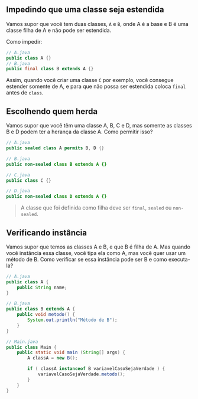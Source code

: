 
## Impedindo que uma classe seja estendida

Vamos supor que você tem duas classes, `A` e `B`, onde A é a base e B é uma classe filha de A e não pode ser estendida.

Como impedir:

```java
// A.java
public class A {}
// B.java
public final class B extends A {}
```

Assim, quando você criar uma classe `C` por exemplo, você consegue estender somente de A, e para que não possa ser estendida coloca `final` antes de `class`.

## Escolhendo quem herda

Vamos supor que você têm uma classe A, B, C e D, mas somente as classes B e D podem ter a herança da classe A. Como permitir isso?

```java
// A.java
public sealed class A permits B, D {}

// B.java
public non-sealed class B extends A {}

// C.java
public class C {}

// D.java
public non-sealed class D extends A {}

```

> A classe que foi definida como filha deve ser `final`, `sealed` ou `non-sealed`.

## Verificando instância

Vamos supor que temos as classes A e B, e que B é filha de A. Mas quando você instância essa classe, você tipa ela como A, mas você quer usar um método de B. Como verificar se essa instância pode ser B e como executa-la?

```java
// A.java
public class A {
	public String name;
}

// B.java
public class B extends A {
	public void metodo() {
		System.out.println("Método de B");
	}
}

// Main.java
public class Main {
	public static void main (String[] args) {
		A classA = new B();

		if ( classA instanceof B variavelCasoSejaVerdade ) {
			variavelCasoSejaVerdade.metodo();
		}
	}
}

```